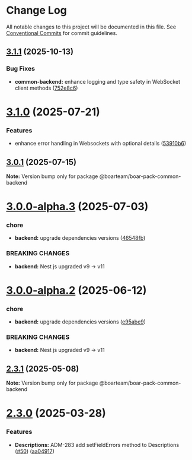 # Change Log

All notable changes to this project will be documented in this file.
See [Conventional Commits](https://conventionalcommits.org) for commit guidelines.

## [3.1.1](https://github.com/boarteam/boar-pack/compare/@boarteam/boar-pack-common-backend@3.1.0...@boarteam/boar-pack-common-backend@3.1.1) (2025-10-13)


### Bug Fixes

* **common-backend:** enhance logging and type safety in WebSocket client methods ([752e8c6](https://github.com/boarteam/boar-pack/commit/752e8c63e664e976943d0716b61edbe2b4cfad4d))





# [3.1.0](https://github.com/boarteam/boar-pack/compare/@boarteam/boar-pack-common-backend@3.0.1...@boarteam/boar-pack-common-backend@3.1.0) (2025-07-21)


### Features

* enhance error handling in Websockets with optional details ([53910b6](https://github.com/boarteam/boar-pack/commit/53910b68213c6487b96592b7a98652ed1a58980b))





## [3.0.1](https://github.com/boarteam/boar-pack/compare/@boarteam/boar-pack-common-backend@3.0.0...@boarteam/boar-pack-common-backend@3.0.1) (2025-07-15)

**Note:** Version bump only for package @boarteam/boar-pack-common-backend





# [3.0.0-alpha.3](https://github.com/boarteam/boar-pack/compare/@boarteam/boar-pack-common-backend@2.3.1...@boarteam/boar-pack-common-backend@3.0.0-alpha.3) (2025-07-03)


### chore

* **backend:** upgrade dependencies versions ([46548fb](https://github.com/boarteam/boar-pack/commit/46548fb536b647a575066ff8bbb83968c34d1b48))


### BREAKING CHANGES

* **backend:** Nest js upgraded v9 -> v11





# [3.0.0-alpha.2](https://github.com/boarteam/boar-pack/compare/@boarteam/boar-pack-common-backend@2.3.1...@boarteam/boar-pack-common-backend@3.0.0-alpha.2) (2025-06-12)


### chore

* **backend:** upgrade dependencies versions ([e95abe9](https://github.com/boarteam/boar-pack/commit/e95abe918e69b0d5d3e3676603b8d42379918a54))


### BREAKING CHANGES

* **backend:** Nest js upgraded v9 -> v11





## [2.3.1](https://github.com/boarteam/boar-pack/compare/@boarteam/boar-pack-common-backend@2.3.0...@boarteam/boar-pack-common-backend@2.3.1) (2025-05-08)

**Note:** Version bump only for package @boarteam/boar-pack-common-backend





# [2.3.0](https://github.com/boarteam/boar-pack/compare/@boarteam/boar-pack-common-backend@2.2.0...@boarteam/boar-pack-common-backend@2.3.0) (2025-03-28)


### Features

* **Descriptions:** ADM-283 add setFieldErrors method to Descriptions ([#50](https://github.com/boarteam/boar-pack/issues/50)) ([aa04917](https://github.com/boarteam/boar-pack/commit/aa04917082aabc31bdeb741a1a3a2b78da8e9f40))
